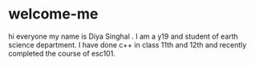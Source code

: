 # welcome-me
hi everyone
my name is Diya Singhal . I am a y19 and student of earth science department. I have done c++ in class 11th and 12th 
and recently completed the course of esc101.
